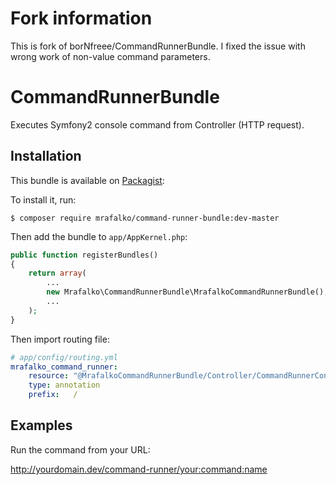Fork information
===================
This is fork of borNfreee/CommandRunnerBundle. I fixed the issue with wrong work of non-value command parameters. 

CommandRunnerBundle
===================

Executes Symfony2 console command from Controller (HTTP request).

Installation
------------

This bundle is available on [Packagist](https://packagist.org/packages/mrafalko/command-runner-bundle):

To install it, run:

    $ composer require mrafalko/command-runner-bundle:dev-master

Then add the bundle to `app/AppKernel.php`:

```php
public function registerBundles()
{
    return array(
        ...
        new Mrafalko\CommandRunnerBundle\MrafalkoCommandRunnerBundle(),
        ...
    );
}
```

Then import routing file:

```yaml
# app/config/routing.yml
mrafalko_command_runner:
    resource: "@MrafalkoCommandRunnerBundle/Controller/CommandRunnerController.php"
    type: annotation
    prefix:   /
```

Examples
------------

Run the command from your URL:

http://yourdomain.dev/command-runner/your:command:name

